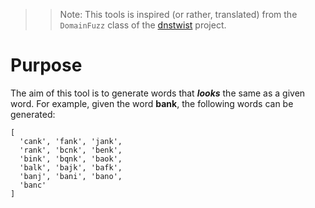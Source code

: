 > > Note: This tools is inspired (or rather, translated) from the `DomainFuzz` class of the [dnstwist](https://github.com/elceef/dnstwist) project.

# Purpose

The aim of this tool is to generate words that **_looks_** the same as a given word.
For example, given the word **bank**, the following words can be generated:

```
[
  'cank', 'fank', 'jank',
  'rank', 'bcnk', 'benk',
  'bink', 'bqnk', 'baok',
  'balk', 'bajk', 'bafk',
  'banj', 'bani', 'bano',
  'banc'
]
```
